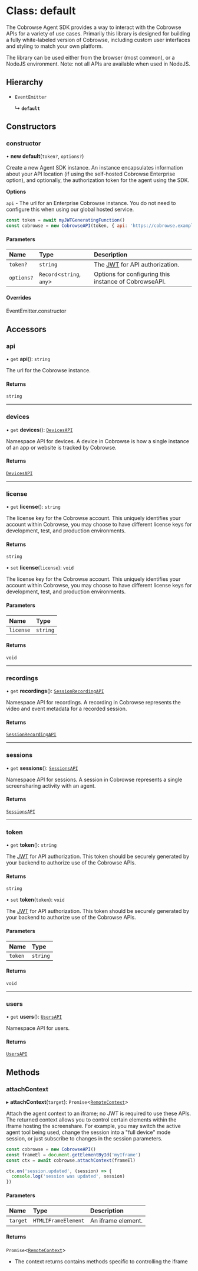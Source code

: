 # Class: default

The Cobrowse Agent SDK provides a way to interact with the Cobrowse APIs for a variety of use cases.
Primarily this library is designed for building a fully white-labeled version of Cobrowse, including
custom user interfaces and styling to match your own platform.

The library can be used either from the browser (most common), or a NodeJS environment. Note: not all APIs are
available when used in NodeJS.

## Hierarchy

- `EventEmitter`

  ↳ **`default`**

## Constructors

### <a id="constructor" name="constructor"></a> constructor

• **new default**(`token?`, `options?`)

Create a new Agent SDK instance. An instance encapsulates information about your API location (if
using the self-hosted Cobrowse Enterprise option), and optionally, the authorization token for the
agent using the SDK.

**Options**

`api` - The url for an Enterprise Cobrowse instance. You do not need to configure this when using our global hosted service.

```javascript
const token = await myJWTGeneratingFunction()
const cobrowse = new CobrowseAPI(token, { api: 'https://cobrowse.example.com' })
```

#### Parameters

| Name | Type | Description |
| :------ | :------ | :------ |
| `token?` | `string` | The [JWT](https://docs.cobrowse.io/agent-side-integrations/json-web-tokens-jwts) for API authorization. |
| `options?` | `Record`<`string`, `any`\> | Options for configuring this instance of CobrowseAPI. |

#### Overrides

EventEmitter.constructor

## Accessors

### <a id="api" name="api"></a> api

• `get` **api**(): `string`

The url for the Cobrowse instance.

#### Returns

`string`

___

### <a id="devices" name="devices"></a> devices

• `get` **devices**(): [`DevicesAPI`](../interfaces/DevicesAPI.md)

Namespace API for devices. A device in Cobrowse is how a single instance of an app or website is tracked by Cobrowse.

#### Returns

[`DevicesAPI`](../interfaces/DevicesAPI.md)

___

### <a id="license" name="license"></a> license

• `get` **license**(): `string`

The license key for the Cobrowse account. This uniquely identifies your account within Cobrowse, you may
choose to have different license keys for development, test, and production environments.

#### Returns

`string`

• `set` **license**(`license`): `void`

The license key for the Cobrowse account. This uniquely identifies your account within Cobrowse, you may
choose to have different license keys for development, test, and production environments.

#### Parameters

| Name | Type |
| :------ | :------ |
| `license` | `string` |

#### Returns

`void`

___

### <a id="recordings" name="recordings"></a> recordings

• `get` **recordings**(): [`SessionRecordingAPI`](../interfaces/SessionRecordingAPI.md)

Namespace API for recordings. A recording in Cobrowse represents the video and event metadata for a recorded session.

#### Returns

[`SessionRecordingAPI`](../interfaces/SessionRecordingAPI.md)

___

### <a id="sessions" name="sessions"></a> sessions

• `get` **sessions**(): [`SessionsAPI`](../interfaces/SessionsAPI.md)

Namespace API for sessions. A session in Cobrowse represents a single screensharing activity with an agent.

#### Returns

[`SessionsAPI`](../interfaces/SessionsAPI.md)

___

### <a id="token" name="token"></a> token

• `get` **token**(): `string`

The [JWT](https://docs.cobrowse.io/agent-side-integrations/json-web-tokens-jwts) for API authorization.
This token should be securely generated by your backend to authorize use of the Cobrowse APIs.

#### Returns

`string`

• `set` **token**(`token`): `void`

The [JWT](https://docs.cobrowse.io/agent-side-integrations/json-web-tokens-jwts) for API authorization.
This token should be securely generated by your backend to authorize use of the Cobrowse APIs.

#### Parameters

| Name | Type |
| :------ | :------ |
| `token` | `string` |

#### Returns

`void`

___

### <a id="users" name="users"></a> users

• `get` **users**(): [`UsersAPI`](../interfaces/UsersAPI.md)

Namespace API for users.

#### Returns

[`UsersAPI`](../interfaces/UsersAPI.md)

## Methods

### <a id="attachcontext" name="attachcontext"></a> attachContext

▸ **attachContext**(`target`): `Promise`<[`RemoteContext`](../interfaces/RemoteContext.md)\>

Attach the agent context to an iframe; no JWT is required to use these APIs.
The returned context allows you to control certain elements within the iframe hosting
the screenshare. For example, you may switch the active agent tool being used, change the
session into a "full device" mode session, or just subscribe to changes in the session parameters.

```javascript
const cobrowse = new CobrowseAPI()
const frameEl = document.getElementById('myIframe')
const ctx = await cobrowse.attachContext(frameEl)

ctx.on('session.updated', (session) => {
  console.log('session was updated', session)
})
```

#### Parameters

| Name | Type | Description |
| :------ | :------ | :------ |
| `target` | `HTMLIFrameElement` | An iframe element. |

#### Returns

`Promise`<[`RemoteContext`](../interfaces/RemoteContext.md)\>

- The context returns contains methods specific to controlling the iframe
